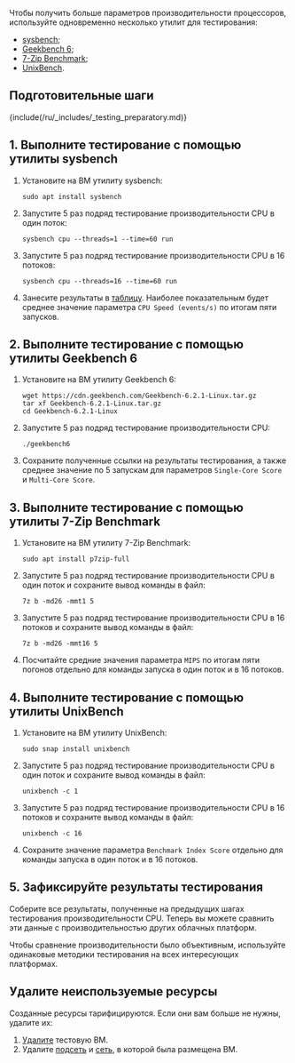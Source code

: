 Чтобы получить больше параметров производительности процессоров, используйте одновременно несколько утилит для тестирования:

* [sysbench](https://github.com/akopytov/sysbench);
* [Geekbench 6](https://www.geekbench.com/);
* [7-Zip Benchmark](https://www.7-cpu.com/);
* [UnixBench](https://github.com/ProTechEx/unixbench).

## Подготовительные шаги

{include(/ru/_includes/_testing_preparatory.md)}

## 1. Выполните тестирование с помощью утилиты sysbench

1. Установите на ВМ утилиту sysbench:

    ```console
    sudo apt install sysbench
    ```

1. Запустите 5 раз подряд тестирование производительности CPU в один поток:

    ```console
    sysbench cpu --threads=1 --time=60 run
    ```

1. Запустите 5 раз подряд тестирование производительности CPU в 16 потоков:

    ```console
    sysbench cpu --threads=16 --time=60 run
    ```

1. Занесите результаты в [таблицу](../assets/cpu_testing.xlsx "download"). Наиболее показательным будет среднее значение параметра `CPU Speed (events/s)` по итогам пяти запусков.

## 2. Выполните тестирование с помощью утилиты Geekbench 6

1. Установите на ВМ утилиту Geekbench 6:

    ```console
    wget https://cdn.geekbench.com/Geekbench-6.2.1-Linux.tar.gz
    tar xf Geekbench-6.2.1-Linux.tar.gz
    cd Geekbench-6.2.1-Linux
    ```

1. Запустите 5 раз подряд тестирование производительности CPU:

    ```console
    ./geekbench6
    ```

1. Сохраните полученные ссылки на результаты тестирования, а также среднее значение по 5 запускам для параметров `Single-Core Score` и `Multi-Core Score`.

## 3. Выполните тестирование с помощью утилиты 7-Zip Benchmark

1. Установите на ВМ утилиту 7-Zip Benchmark:

    ```console
    sudo apt install p7zip-full
    ```

1. Запустите 5 раз подряд тестирование производительности CPU в один поток и сохраните вывод команды в файл:

    ```console
    7z b -md26 -mmt1 5
    ```

1. Запустите 5 раз подряд тестирование производительности CPU в 16 потоков и сохраните вывод команды в файл:

    ```console
    7z b -md26 -mmt16 5
    ```

1. Посчитайте средние значения параметра `MIPS` по итогам пяти погонов отдельно для команды запуска в один поток и в 16 потоков.

## 4. Выполните тестирование с помощью утилиты UnixBench

1. Установите на ВМ утилиту UnixBench:

    ```console
    sudo snap install unixbench
    ```

1. Запустите 5 раз подряд тестирование производительности CPU в один поток и сохраните вывод команды в файл:

    ```console
    unixbench -c 1
    ```

1. Запустите 5 раз подряд тестирование производительности CPU в 16 потоков и сохраните вывод команды в файл:

     ```console
    unixbench -c 16
    ```

1. Сохраните значение параметра `Benchmark Index Score` отдельно для команды запуска в один поток и в 16 потоков.

## 5. Зафиксируйте результаты тестирования

Соберите все результаты, полученные на предыдущих шагах тестирования производительности CPU. Теперь вы можете сравнить эти данные с производительностью других облачных платформ.

<warn>

Чтобы сравнение производительности было объективным, используйте одинаковые методики тестирования на всех интересующих платформах.

</warn>

## Удалите неиспользуемые ресурсы

Созданные ресурсы тарифицируются. Если они вам больше не нужны, удалите их:

1. [Удалите](/ru/computing/iaas/service-management/vm/vm-manage#delete_vm) тестовую ВМ.
1. Удалите [подсеть](/ru/networks/vnet/service-management/net#udalenie_podseti) и [сеть](/ru/networks/vnet/service-management/net#udalenie_seti), в которой была размещена ВМ.
